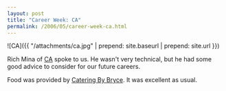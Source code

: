 ```yaml
---
layout: post
title: "Career Week: CA"
permalink: /2006/05/career-week-ca.html
---
```


![CA]({{ "/attachments/ca.jpg" | prepend: site.baseurl | prepend: site.url }})

Rich Mina of [CA][1] spoke to us. He wasn't very technical, but he had some good advice to consider for our future
careers.

Food was provided by [Catering By Bryce][2]. It was excellent as usual.


  [1]: http://www.ca.com
  [2]: http://www.cateringbybryce.com
